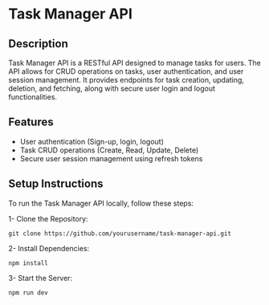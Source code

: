 # Task Manager API

## Description

Task Manager API is a RESTful API designed to manage tasks for users. The API allows for CRUD operations on tasks, user authentication, and user session management. It provides endpoints for task creation, updating, deletion, and fetching, along with secure user login and logout functionalities.

## Features

- User authentication (Sign-up, login, logout)
- Task CRUD operations (Create, Read, Update, Delete)
- Secure user session management using refresh tokens

## Setup Instructions
To run the Task Manager API locally, follow these steps:

1- Clone the Repository:
```
git clone https://github.com/yourusername/task-manager-api.git
```

2- Install Dependencies:
```
npm install
```
3- Start the Server:
```
npm run dev
```
